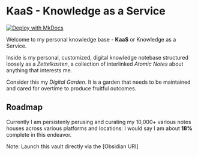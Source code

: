 # KaaS - Knowledge as a Service

[![Deploy with MkDocs](https://github.com/jimbrig/KaaS/actions/workflows/deploy.yml/badge.svg)](https://github.com/jimbrig/KaaS/actions/workflows/deploy.yml)

Welcome to my personal knowledge base - **KaaS** or Knowledge as a Service.

Inside is my personal, customized, digital knowledge notebase structured loosely as a *Zettelkasten*, a collection of interlinked *Atomic Notes* about anything that interests me.

Consider this my *Digital Garden*. It is a garden that needs to be maintained and cared for overtime to produce fruitful outcomes.

## Roadmap

Currently I am persistenly perusing and curating my 10,000+ various notes houses across various platforms and locations: I would say I am about **18%** complete in this endeavor.

Note: Launch this vault directly via the [Obsidian URI]

